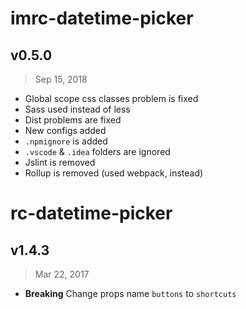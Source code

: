 # imrc-datetime-picker

## v0.5.0

> Sep 15, 2018

- Global scope css classes problem is fixed
- Sass used instead of less
- Dist problems are fixed
- New configs added
- `.npmignore` is added
- `.vscode` & `.idea` folders are ignored
- Jslint is removed
- Rollup is removed (used webpack, instead)

# rc-datetime-picker

## v1.4.3

> Mar 22, 2017

- **Breaking** Change props name `buttons` to `shortcuts`
